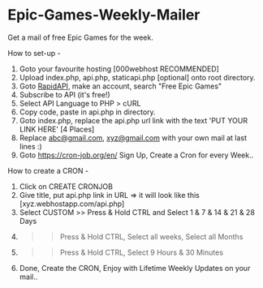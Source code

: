 # Epic-Games-Weekly-Mailer
Get a mail of free Epic Games for the week.

How to set-up -
1. Goto your favourite hosting [000webhost RECOMMENDED]
2. Upload index.php, api.php, staticapi.php [optional] onto root directory.
3. Goto [RapidAPI](https://rapidapi.com/), make an account, search "Free Epic Games"
4. Subscribe to API (it's free!) 
5. Select API Language to PHP > cURL
6. Copy code, paste in api.php in directory.
7. Goto index.php, replace the api.php url link with the text 'PUT YOUR LINK HERE' [4 Places]
8. Replace abc@gmail.com, xyz@gmail.com with your own mail at last lines :)
9. Goto https://cron-job.org/en/ Sign Up, Create a Cron for every Week..

How to create a CRON -
1. Click on CREATE CRONJOB
2. Give title, put api.php link in URL => it will look like this [xyz.webhostapp.com/api.php]
3. Select CUSTOM >> Press & Hold CTRL and Select 1 & 7 & 14 & 21 & 28 Days
4. >> Press & Hold CTRL, Select all weeks, Select all Months
5. >> Press & Hold CTRL, Select 9 Hours & 30 Minutes
6. Done, Create the CRON, Enjoy with Lifetime Weekly Updates on your mail..
 
